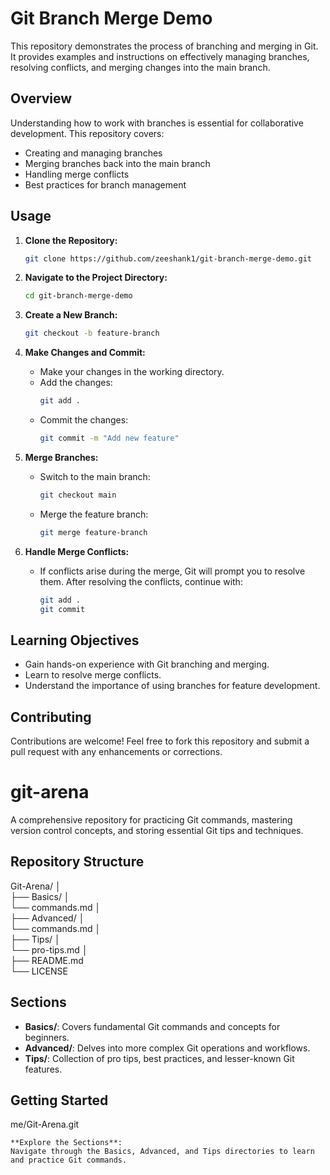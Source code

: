 
# Git Branch Merge Demo

This repository demonstrates the process of branching and merging in Git. It provides examples and instructions on effectively managing branches, resolving conflicts, and merging changes into the main branch.

## Overview

Understanding how to work with branches is essential for collaborative development. This repository covers:

- Creating and managing branches
- Merging branches back into the main branch
- Handling merge conflicts
- Best practices for branch management

## Usage

1. **Clone the Repository:**
   ```bash
   git clone https://github.com/zeeshank1/git-branch-merge-demo.git
   ```

2. **Navigate to the Project Directory:**
   ```bash
   cd git-branch-merge-demo
   ```

3. **Create a New Branch:**
   ```bash
   git checkout -b feature-branch
   ```

4. **Make Changes and Commit:**
   - Make your changes in the working directory.
   - Add the changes:
     ```bash
     git add .
     ```
   - Commit the changes:
     ```bash
     git commit -m "Add new feature"
     ```

5. **Merge Branches:**
   - Switch to the main branch:
     ```bash
     git checkout main
     ```
   - Merge the feature branch:
     ```bash
     git merge feature-branch
     ```

6. **Handle Merge Conflicts:**
   - If conflicts arise during the merge, Git will prompt you to resolve them. After resolving the conflicts, continue with:
     ```bash
     git add .
     git commit
     ```

## Learning Objectives

- Gain hands-on experience with Git branching and merging.
- Learn to resolve merge conflicts.
- Understand the importance of using branches for feature development.

## Contributing

Contributions are welcome! Feel free to fork this repository and submit a pull request with any enhancements or corrections.


# git-arena
A comprehensive repository for practicing Git commands, mastering version control concepts, and storing essential Git tips and techniques.

## Repository Structure
Git-Arena/ │ <br> 
├── Basics/ │ <br>
└── commands.md │ <br>
├── Advanced/ │ <br>
└── commands.md │ <br>
├── Tips/ │ <br>
└── pro-tips.md │ <br>
├── README.md <br>
└── LICENSE <br>

## Sections

- **Basics/**: Covers fundamental Git commands and concepts for beginners.
- **Advanced/**: Delves into more complex Git operations and workflows.
- **Tips/**: Collection of pro tips, best practices, and lesser-known Git features.

## Getting Started

me/Git-Arena.git
   ```
**Explore the Sections**:
   Navigate through the Basics, Advanced, and Tips directories to learn and practice Git commands.


